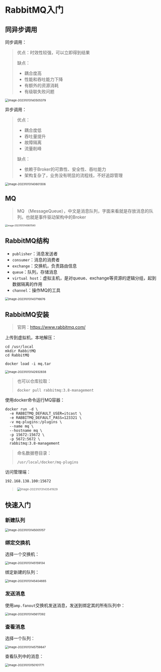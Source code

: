 # RabbitMQ入门

## 同异步调用

同步调用：

> 优点：时效性较强，可以立即得到结果
>
> 缺点：
>
> - 耦合度高
> - 性能和吞吐能力下降
> - 有额外的资源消耗
> - 有级联失败问题

<img src="img/1.RabbitMQ入门/image-20231013140505379.png" alt="image-20231013140505379" style="zoom:67%;" />

异步调用：

> 优点：
>
> - 耦合度低
> - 吞吐量提升
> - 故障隔离
> - 流量削峰
>
> 缺点：
>
> - 依赖于Broker的可靠性、安全性、吞吐能力
> - 架构复杂了，业务没有明显的流程线，不好追踪管理

<img src="img/1.RabbitMQ入门/image-20231013140601306.png" alt="image-20231013140601306" style="zoom:67%;" />

## MQ

> MQ （MessageQueue），中文是消息队列，字面来看就是存放消息的队列。也就是事件驱动架构中的Broker

<img src="img/1.RabbitMQ入门/image-20231013140801540.png" alt="image-20231013140801540" style="zoom:50%;" />

## RabbitMQ结构

- `publisher`：消息发送者
- `consumer`：消息的消费者
- `exchange`：交换机，负责路由信息
- `queue`：队列，存储消息
- `virtual host`：虚拟主机，是对queue、exchange等资源的逻辑分组，起到数据隔离的作用
- `channel`：操作MQ的工具

<img src="img/1.RabbitMQ入门/image-20231013143716676.png" alt="image-20231013143716676" style="zoom:67%;" />

## RabbitMQ安装

> 官网：https://www.rabbitmq.com/

上传到虚拟机，本地解压：

```
cd /usr/local
mkdir RabbitMQ
cd RabbitMQ

docker load -i mq.tar
```

<img src="img/1.RabbitMQ入门/image-20231013142932838.png" alt="image-20231013142932838" style="zoom:67%;" />

> 也可以仓库拉取：
>
> ```
> docker pull rabbitmq:3.8-management
> ```

使用docker命令运行MQ容器：

```
docker run -d \
  -e RABBITMQ_DEFAULT_USER=itcast \
  -e RABBITMQ_DEFAULT_PASS=123321 \
  -v mq-plugins:/plugins \
  --name mq \
  --hostname mq \
  -p 15672:15672 \
  -p 5672:5672 \
  rabbitmq:3.8-management
```

> 命名数据卷目录：
>
> ```
> /usr/local/docker/mq-plugins
> ```

访问管理端：

```
192.168.138.100:15672
```

> <img src="img/1.RabbitMQ入门/image-20231013143541929.png" alt="image-20231013143541929" style="zoom:67%;" />

## 快速入门

### 新建队列

<img src="img/1.RabbitMQ入门/image-20231013145005157.png" alt="image-20231013145005157" style="zoom:67%;" />

### 绑定交换机

选择一个交换机：

<img src="img/1.RabbitMQ入门/image-20231013145159134.png" alt="image-20231013145159134" style="zoom:67%;" />

绑定新建的队列：

<img src="img/1.RabbitMQ入门/image-20231013145404665.png" alt="image-20231013145404665" style="zoom: 67%;" />

### 发送消息

使用`amp.fanout`交换机发送消息，发送到绑定其的所有队列中：

<img src="img/1.RabbitMQ入门/image-20231013145617392.png" alt="image-20231013145617392" style="zoom:67%;" />

### 查看消息

选择一个队列：

<img src="img/1.RabbitMQ入门/image-20231013145759847.png" alt="image-20231013145759847" style="zoom:67%;" />

查看队列中的消息：

<img src="img/1.RabbitMQ入门/image-20231013150101771.png" alt="image-20231013150101771" style="zoom:67%;" />